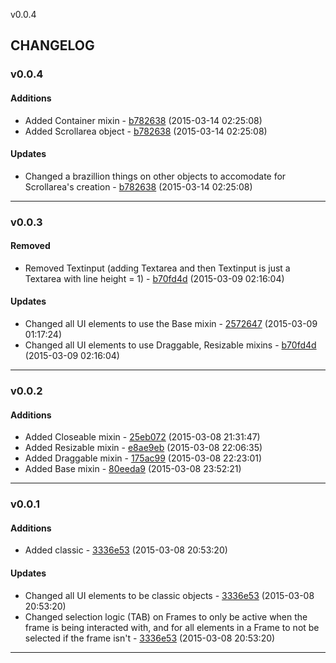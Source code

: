 v0.0.4

## CHANGELOG

### v0.0.4

#### Additions

* Added Container mixin - [b782638](https://github.com/adonaac/thranduil/commit/b78263827f020ff71f3df3275f8e031c1bbbeb5b) (2015-03-14 02:25:08)
* Added Scrollarea object - [b782638](https://github.com/adonaac/thranduil/commit/b78263827f020ff71f3df3275f8e031c1bbbeb5b) (2015-03-14 02:25:08)

#### Updates

* Changed a brazillion things on other objects to accomodate for Scrollarea's creation - [b782638](https://github.com/adonaac/thranduil/commit/b78263827f020ff71f3df3275f8e031c1bbbeb5b) (2015-03-14 02:25:08)

---

### v0.0.3


#### Removed

* Removed Textinput (adding Textarea and then Textinput is just a Textarea with line height = 1) - [b70fd4d](https://github.com/adonaac/thranduil/commit/b70fd4d045fcd1871af171f62e8c03c6c90be3f5) (2015-03-09 02:16:04)

#### Updates

* Changed all UI elements to use the Base mixin - [2572647](https://github.com/adonaac/thranduil/commit/257264759695817cf051978a3268636ebe243407) (2015-03-09 01:17:24)
* Changed all UI elements to use Draggable, Resizable mixins - [b70fd4d](https://github.com/adonaac/thranduil/commit/b70fd4d045fcd1871af171f62e8c03c6c90be3f5) (2015-03-09 02:16:04)

---

### v0.0.2

#### Additions

* Added Closeable mixin - [25eb072](https://github.com/adonaac/thranduil/commit/25eb0723ad88bf487683e7e733b3bc6006a3eda4) (2015-03-08 21:31:47)
* Added Resizable mixin - [e8ae9eb](https://github.com/adonaac/thranduil/commit/e8ae9eb926894473d8a0aa625e166c9d4ad16580) (2015-03-08 22:06:35)
* Added Draggable mixin - [175ac99](https://github.com/adonaac/thranduil/commit/175ac997876852c95f7cc775dcd152ab4b53ce99) (2015-03-08 22:23:01)
* Added Base mixin - [80eeda9](https://github.com/adonaac/thranduil/commit/80eeda9e087887d2f47c8cee69290255d924c4e3) (2015-03-08 23:52:21)

---

### v0.0.1

#### Additions

* Added classic - [3336e53](https://github.com/adonaac/thranduil/commit/3336e531f682f9b3b64224009495c90570e51c25) (2015-03-08 20:53:20)

#### Updates

* Changed all UI elements to be classic objects - [3336e53](https://github.com/adonaac/thranduil/commit/3336e531f682f9b3b64224009495c90570e51c25) (2015-03-08 20:53:20)
* Changed selection logic (TAB) on Frames to only be active when the frame is being interacted with, and for all elements in a Frame to not be selected if the frame isn't - [3336e53](https://github.com/adonaac/thranduil/commit/3336e531f682f9b3b64224009495c90570e51c25) (2015-03-08 20:53:20)

---


